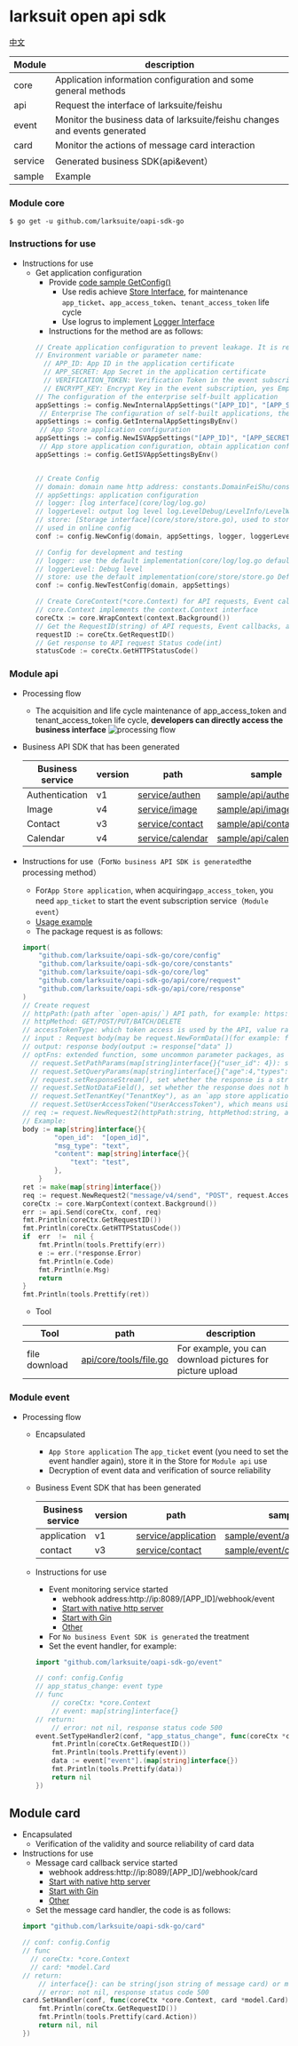 # larksuit open api sdk
[中文](README.zh.md)

| Module    | description |
|--------------|--------------|
|  core    | Application information configuration and some general methods  | 
|  api     | Request the interface of larksuite/feishu  | 
|  event   | Monitor the business data of larksuite/feishu changes and events generated  | 
|  card    | Monitor the actions of message card interaction  | 
|  service | Generated business SDK(api&event）  | 
|  sample  | Example | 

### Module core
```shell script
$ go get -u github.com/larksuite/oapi-sdk-go
```

### Instructions for use
- Instructions for use
    - Get application configuration
        - Provide [code sample GetConfig()](sample/config/config.go)
            - Use redis achieve [Store Interface](core/store/store.go), for maintenance  `app_ticket`、`app_access_token`、`tenant_access_token` life cycle
            - Use logrus to implement [Logger Interface](core/log/log.go)
        - Instructions for the method are as follows:
        ```go
        // Create application configuration to prevent leakage. It is recommended to put application information in environment variables. 
        // Environment variable or parameter name: 
          // APP_ID: App ID in the application certificate 
          // APP_SECRET: App Secret in the application certificate 
          // VERIFICATION_TOKEN: Verification Token in the event subscription 
          // ENCRYPT_KEY: Encrypt Key in the event subscription, yes Empty, indicating that the event content is not encrypted 
        // The configuration of the enterprise self-built application 
        appSettings := config.NewInternalAppSettings("[APP_ID]", "[APP_SECRET]", "[VERIFICATION_TOKEN]", "[ENCRYPT_KEY]")
         // Enterprise The configuration of self-built applications, the application configuration is obtained through environment variables 
        appSettings := config.GetInternalAppSettingsByEnv()
         // App Store application configuration
        appSettings := config.NewISVAppSettings("[APP_ID]", "[APP_SECRET]", "[VERIFICATION_TOKEN]", "[ENCRYPT_KEY]")
         // App store application configuration, obtain application configuration through environment variables 
        appSettings := config.GetISVAppSettingsByEnv()
        
        
        // Create Config 
        // domain: domain name http address: constants.DomainFeiShu/constants.DomainLarkSuite 
        // appSettings: application configuration 
        // logger: [log interface](core/log/log.go) 
        // loggerLevel: output log level log.LevelDebug/LevelInfo/LevelWarn/LevelError 
        // store: [Storage interface](core/store/store.go), used to store app_ticket/app_access_token/tenant_access_token 
        // used in online config 
        conf := config.NewConfig(domain, appSettings, logger, loggerLevel, store)    
        
        // Config for development and testing 
        // logger: use the default implementation(core/log/log.go defaultLogger) 
        // loggerLevel: Debug level 
        // store: use the default implementation(core/store/store.go DefaultStore) 
        conf := config.NewTestConfig(domain, appSettings)
        
        // Create CoreContext(*core.Context) for API requests, Event callbacks, Card callbacks, etc., as function parameters 
        // core.Context implements the context.Context interface 
        coreCtx := core.WrapContext(context.Background())
        // Get the RequestID(string) of API requests, Event callbacks, and Card callbacks, used for problem feedback, open platform query related logs, you can quickly locate the problem 
        requestID := coreCtx.GetRequestID()
        // Get response to API request Status code(int) 
        statusCode := coreCtx.GetHTTPStatusCode()
        
        ```

### Module api
- Processing flow
    - The acquisition and life cycle maintenance of app_access_token and tenant_access_token life cycle, **developers can directly access the business interface**
    ![processing flow](api_process_en.jpg)
- Business API SDK that has been generated

    | Business service | version  | path | sample |
    |--------------|--------------|------|------|
    |  Authentication    | v1  | [service/authen](service/authen) | [sample/api/authen.go](sample/api/authen.go)|
    |  Image     | v4  | [service/image](service/image)|[sample/api/image.go](sample/api/image.go)|
    |  Contact   | v3  | [service/contact](service/contact) | [sample/api/contact.go](sample/api/contact.go) |
    |  Calendar     | v4  | [service/calendar](service/calendar)|[sample/api/calendar.go](sample/api/calendar.go)|
    
    
- Instructions for use（For`No business API SDK is generated`the processing method）
    - For`App Store application`, when acquiring`app_access_token`, you need `app_ticket` to start the event subscription service（`Module event`）
    - [Usage example](sample/api/api.go)
    - The package request is as follows:
    ```go
    import(
        "github.com/larksuite/oapi-sdk-go/core/config"
        "github.com/larksuite/oapi-sdk-go/core/constants"
        "github.com/larksuite/oapi-sdk-go/core/log"
        "github.com/larksuite/oapi-sdk-go/api/core/request"
        "github.com/larksuite/oapi-sdk-go/api/core/response"
    )
    // Create request 
    // httpPath:(path after `open-apis/`) API path, for example: https://{domain}/open-apis/authen/v1/user_info, the httpPath: "authen/v1/user_info" 
    // httpMethod: GET/POST/PUT/BATCH/DELETE 
    // accessTokenType: which token access is used by the API, value range: request.AccessTokenTypeApp/request.AccessTokenTypeTenant/request.AccessTokenTypeUser, for example: request.AccessTokenTypeTenant 
    // input : Request body(may be request.NewFormData()(for example: file upload)), if the request body is not needed(for example, some GET requests), then pass: nil 
    // output: response body(output := response["data" ])      
    // optFns: extended function, some uncommon parameter packages, as follows: 
      // request.SetPathParams(map[string]interface{}{"user_id": 4}): set the URL Path parameter(with: prefix) value, When httpPath="users/:user_id", the requested URL="https://{domain}/open-apis/users/4"
      // request.SetQueryParams(map[string]interface{}{"age":4,"types":[1,2]}): Set the URL qeury, will append to the url?age=4&types=1&types=2       
      // request.setResponseStream(), set whether the response is a stream, such as downloading a file, at this time: output value is Buffer type 
      // request.SetNotDataField(), set whether the response does not have a `data` field, business interfaces all have `data `Field, so you don’t need to set 
      // request.SetTenantKey("TenantKey"), as an `app store application`, it means using `tenant_access_token` to access the API, you need to set 
      // request.SetUserAccessToken("UserAccessToken"), which means using` user_access_token` To access the API, you need to set 
    // req := request.NewRequest2(httpPath:string, httpMethod:string, accessTokenType:AccessTokenType, input:interface, output:interface, ... optFns:OptFn [)))
    // Example:
    body := map[string]interface{}{
    		"open_id":  "[open_id]",
    		"msg_type": "text",
    		"content": map[string]interface{}{
    			"text": "test",
    		},
    	}
    ret := make(map[string]interface{})
    req := request.NewRequest2("message/v4/send", "POST", request.AccessTokenTypeTenant, body, &ret)
    coreCtx := core.WarpContext(context.Background())
    err := api.Send(coreCtx, conf, req)
    fmt.Println(coreCtx.GetRequestID())
    fmt.Println(coreCtx.GetHTTPStatusCode())
    if  err  !=  nil {
        fmt.Println(tools.Prettify(err))
        e := err.(*response.Error)
        fmt.Println(e.Code)
        fmt.Println(e.Msg)
        return
    }
    fmt.Println(tools.Prettify(ret))
    
    ```
    - Tool
    
     | Tool | path | description |
     |--------------|--------------|------|
     | file download | [api/core/tools/file.go](api/core/tools/file.go) | For example, you can download pictures for picture upload |
     
### Module event
- Processing flow
  - Encapsulated
    - `App Store application` The `app_ticket` event (you need to set the event handler again), store it in the Store for `Module api` use
    - Decryption of event data and verification of source reliability
  - Business Event SDK that has been generated
  
      | Business service | version  | path | sample |
      |--------------|--------------|------|------|
      |  application    | v1  | [service/application](service/application) | [sample/event/application.go](sample/event/application.go) |
      |  contact   | v3  | [service/contact](service/contact) | [sample/event/contact.go](sample/event/contact.go) |
      
  - Instructions for use
    - Event monitoring service started
        - webhook address:http://ip:8089/[APP_ID]/webhook/event
        - [Start with native http server](sample/event/http_server.go)  
        - [Start with Gin](sample/event/gin.go)
        - [Other](sample/event/go.go)
    - For `No business Event SDK is generated` the treatment
    - Set the event handler, for example:
    ```go
    import "github.com/larksuite/oapi-sdk-go/event"
    
    // conf: config.Config
    // app_status_change: event type 
    // func
        // coreCtx: *core.Context
        // event: map[string]interface{}
    // return:
        // error: not nil, response status code 500
    event.SetTypeHandler2(conf, "app_status_change", func(coreCtx *core.Context, event map[string]interface{}) error {
        fmt.Println(coreCtx.GetRequestID())
        fmt.Println(tools.Prettify(event))
        data := event["event"].(map[string]interface{})
        fmt.Println(tools.Prettify(data))
        return nil
    })
    
    ```      

## Module card
  - Encapsulated
    - Verification of the validity and source reliability of card data
  - Instructions for use
    - Message card callback service started
        - webhook address:http://ip:8089/[APP_ID]/webhook/card
        - [Start with native http server](sample/card/http_server.go)  
        - [Start with Gin](sample/card/gin.go)
        - [Other](sample/card/go.go)
    - Set the message card handler, the code is as follows:
    ```go
    import "github.com/larksuite/oapi-sdk-go/card"
    
    // conf: config.Config
    // func
      // coreCtx: *core.Context
      // card: *model.Card
    // return:
        // interface{}: can be string(json string of message card) or map(The map package of the message card)
        // error: not nil, response status code 500
    card.SetHandler(conf, func(coreCtx *core.Context, card *model.Card)(interface{}, error) {
    	fmt.Println(coreCtx.GetRequestID())
        fmt.Println(tools.Prettify(card.Action))
    	return nil, nil
    })
    
    ```   